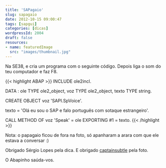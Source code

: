 ```yaml
---
title: 'SAPagaio'
slug: sapagaio
date: 2012-10-15 09:00:47
tags: [sapgui]
categories: [dicas]
wordpressId: 2004
draft: false
resources:
- name: featuredImage
  src: "images/thumbnail.jpg"
---
```

Na SE38, e cria um programa com o seguinte código. Depois liga o som do teu computador e faz F8.


{{< highlight ABAP >}}
INCLUDE ole2incl.
 
DATA : 
  ole     TYPE ole2_object,
  voz     TYPE ole2_object,
  texto   TYPE string.
 
CREATE OBJECT voz 'SAPI.SpVoice'.
 
texto = 'Olá eu sou o SAP e falo português com sotaque estrangeiro'.
 
CALL METHOD OF voz 'Speak' = ole
   EXPORTING #1 = texto.
{{< /highlight >}}

Nota: o papagaio ficou de fora na foto, só apanharam a arara com que ele estava a conversar :)

Obrigado Sérgio Lopes pela dica.
E obrigado [captainsubtle][1] pela foto.

O Abapinho saúda-vos.

   [1]: http://www.flickr.com/photos/captainsubtle/4636335123/
